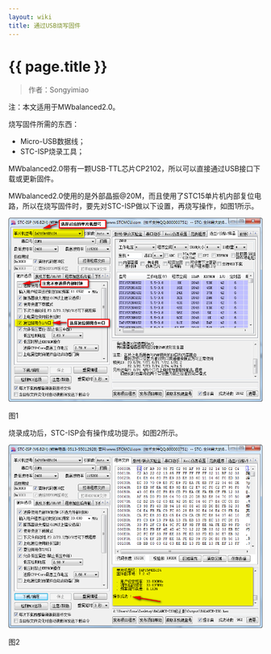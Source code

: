 ```yaml
---
layout: wiki
title: 通过USB烧写固件
---
```


# {{ page.title }}

> 作者：Songyimiao

注：本文适用于MWbalanced2.0。

烧写固件所需的东西：

* Micro-USB数据线；
* STC-ISP烧录工具；

MWbalanced2.0带有一颗USB-TTL芯片CP2102，所以可以直接通过USB接口下载或更新固件。

MWbalanced2.0使用的是外部晶振@20M，而且使用了STC15单片机内部复位电路，所以在烧写固件时，要先对STC-ISP做以下设置，再烧写操作，如图1所示。

![](/img/wiki/stc-isp-download.png)

图1

烧录成功后，STC-ISP会有操作成功提示。如图2所示。

![](/img/wiki/stc-isp-download-success.png)

图2